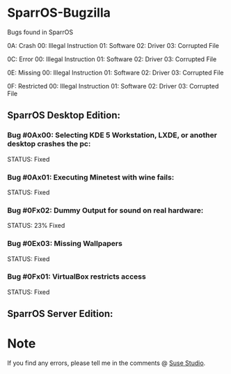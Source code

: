 # SparrOS-Bugzilla
Bugs found in SparrOS

0A: Crash            00: Illegal Instruction        01: Software          02: Driver           03: Corrupted File

0C: Error            00: Illegal Instruction        01: Software          02: Driver           03: Corrupted File

0E: Missing          00: Illegal Instruction        01: Software          02: Driver           03: Corrupted File

0F: Restricted       00: Illegal Instruction        01: Software          02: Driver           03: Corrupted File

## SparrOS Desktop Edition:

### Bug #0Ax00: Selecting KDE 5 Workstation, LXDE, or another desktop crashes the pc:
STATUS: Fixed

### Bug #0Ax01: Executing Minetest with wine fails:
STATUS: Fixed

### Bug #0Fx02: Dummy Output for sound on real hardware:
STATUS: 23% Fixed

### Bug #0Ex03: Missing Wallpapers
STATUS: Fixed

### Bug #0Fx01: VirtualBox restricts access
STATUS: Fixed

## SparrOS Server Edition:

# Note
If you find any errors, please tell me in the comments @ <a href="https://susestudio.com/u/yoe">Suse Studio</a>.
